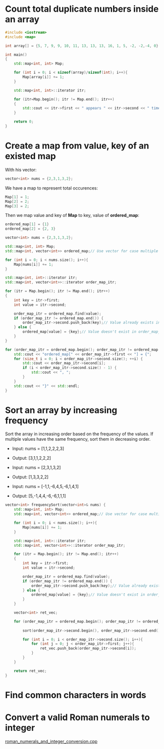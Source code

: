 # Count total duplicate numbers inside an array
```cpp
#include <iostream>
#include <map> 

int array[] = {5, 7, 9, 9, 10, 11, 13, 13, 13, 16, 1, 5, -2, -2,-4, 0};

int main()
{
	std::map<int, int> Map;

    for (int i = 0; i < sizeof(array)/sizeof(int); i++){
        Map[array[i]] += 1;
    }

    std::map<int, int>::iterator itr;

    for (itr=Map.begin(); itr != Map.end(); itr++) 
    { 
        std::cout << itr->first << " appears " << itr->second << " times" << std::endl;
    } 

    return 0;
}
```
# Create a map from value, key of an existed map
With his vector:
```cpp
vector<int> nums = {2,3,1,3,2};
```
We have a map to represent total occurences:
```cpp
Map[1] = 1;
Map[2] = 2;
Map[3] = 2;
```
Then we map value and key of **Map** to key, value of **ordered_map**:
```cpp
ordered_map[1] = {1}
ordered_map[2] = {2, 3}
```
```cpp
vector<int> nums = {2,3,1,3,2};

std::map<int, int> Map;
std::map<int, vector<int>> ordered_map;// Use vector for case multiple keys have the same freq

for (int i = 0; i < nums.size(); i++){
    Map[nums[i]] += 1;
}

std::map<int, int>::iterator itr;
std::map<int, vector<int>>::iterator order_map_itr;

for (itr = Map.begin(); itr != Map.end(); itr++) 
{ 
    int key = itr->first;
    int value = itr->second;

    order_map_itr = ordered_map.find(value);
    if (order_map_itr != ordered_map.end()) {
        order_map_itr->second.push_back(key);// Value already exists in order_map_itr
    } else {
        ordered_map[value] = {key};// Value doesn't exist in order_map_itr
    }
} 

for (order_map_itr = ordered_map.begin(); order_map_itr != ordered_map.end(); order_map_itr++){
    std::cout << "ordered_map[" << order_map_itr->first << "] = {";
    for (size_t i = 0; i < order_map_itr->second.size(); ++i) {
        std::cout << order_map_itr->second[i];
        if (i < order_map_itr->second.size() - 1) {
            std::cout << ", ";
        }
    }
    std::cout << "}" << std::endl;
}
```
# Sort an array by increasing frequency
Sort the array in increasing order based on the frequency of the values. If multiple values have the same frequency, sort them in decreasing order.

* Input: nums = [1,1,2,2,2,3]
* Output: [3,1,1,2,2,2]

* Input: nums = [2,3,1,3,2]
* Output: [1,3,3,2,2]

* Input: nums = [-1,1,-6,4,5,-6,1,4,1]
* Output: [5,-1,4,4,-6,-6,1,1,1]

```cpp
vector<int> frequencySort(vector<int>& nums) {
    std::map<int, int> Map;
    std::map<int, vector<int>> ordered_map;// Use vector for case multiple keys have the same freq

    for (int i = 0; i < nums.size(); i++){
        Map[nums[i]] += 1;
    }

    std::map<int, int>::iterator itr;
    std::map<int, vector<int>>::iterator order_map_itr;

    for (itr = Map.begin(); itr != Map.end(); itr++) 
    { 
        int key = itr->first;
        int value = itr->second;

        order_map_itr = ordered_map.find(value);
        if (order_map_itr != ordered_map.end()) {
            order_map_itr->second.push_back(key);// Value already exists in order_map_itr
        } else {
            ordered_map[value] = {key};// Value doesn't exist in order_map_itr
        }
    } 

    vector<int> ret_vec;

    for (order_map_itr = ordered_map.begin(); order_map_itr != ordered_map.end(); order_map_itr++){
        
        sort(order_map_itr->second.begin(), order_map_itr->second.end(), std::greater<int>());

        for (int i = 0; i < order_map_itr->second.size(); i++){                
            for (int j = 0; j < order_map_itr->first; j++){
                ret_vec.push_back(order_map_itr->second[i]);
            }
        }
    }

    return ret_vec;
}
```
# Find common characters in words
# Convert a valid Roman numerals to integer
[roman_numerals_and_integer_conversion.cpp](roman_numerals_and_integer_conversion.cpp)
